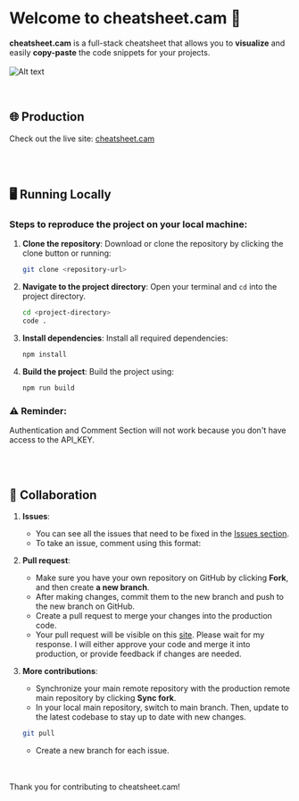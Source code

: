 # Welcome to cheatsheet.cam 🎨

**cheatsheet.cam** is a full-stack cheatsheet that allows you to **visualize** and easily **copy-paste** the code snippets for your projects.
<br>
<br>
![Alt text](https://images.cheatsheet.cam/images/image-1729743402166.webp)

<br>

## 🌐 Production

Check out the live site: [cheatsheet.cam](https://cheatsheet.cam)

<br>
<br>

## 🖥️ Running Locally

### Steps to reproduce the project on your local machine:

1. **Clone the repository**:
   Download or clone the repository by clicking the clone button or running:

   ```bash
   git clone <repository-url>

   ```

2. **Navigate to the project directory**:
   Open your terminal and `cd` into the project directory.

   ```bash
   cd <project-directory>
   code .

   ```

3. **Install dependencies**:
   Install all required dependencies:
   ```bash
   npm install

   ```
4. **Build the project**:
   Build the project using:

   ```bash
   npm run build

   ```


### ⚠️ Reminder:

Authentication and Comment Section will not work because you don't have access to the API_KEY.

<br>
<br>

## 🤝 Collaboration

1. **Issues**:

   - You can see all the issues that need to be fixed in the [Issues section](https://github.com/aim-salam/cheatsheet/issues).
   - To take an issue, comment using this format:

2. **Pull request**:

   - Make sure you have your own repository on GitHub by clicking **Fork**, and then create **a new branch**.
   - After making changes, commit them to the new branch and push to the new branch on GitHub.
   - Create a pull request to merge your changes into the production code.
   - Your pull request will be visible on this [site](https://github.com/aim-salam/cheatsheet/pulls). Please wait for my response. I will either approve your code and merge it into production, or provide feedback if changes are needed.

3. **More contributions**:
   - Synchronize your main remote repository with the production remote main repository by clicking **Sync fork**.
   - In your local main repository, switch to main branch. Then, update to the latest codebase to stay up to date with new changes.
   ```bash
   git pull
   ```

   - Create a new branch for each issue.

<br>
<br>
Thank you for contributing to cheatsheet.cam!

